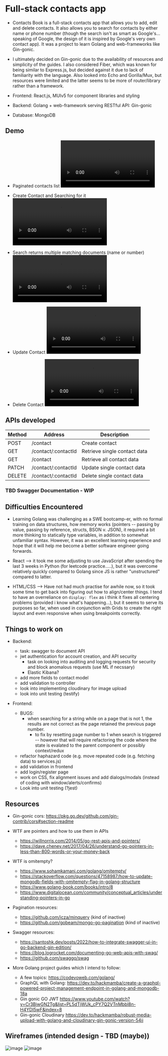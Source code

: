 # Full-stack contacts app

- Contacts Book is a full-stack contacts app that allows you to add, edit and delete contacts. It also allows you to search for contacts by either name or phone number (though the search isn't as smart as Google's... speaking of Google, the design of it is inspired by Google's very own contact app). It was a project to learn Golang and web-frameworks like Gin-gonic.

- I ultimately decided on Gin-gonic due to the availability of resources and simplicity of the guides. I also considered Fiber, which was known for being similar to Express.js, but decided against it due to lack of familiarity with the language. Also looked into Echo and Gorilla/Mux, but resources were limited and the latter seems to be more of router/library rather than a framework.

- Frontend: React.js, MUIv5 for component libraries and styling
- Backend: Golang + web-framework serving RESTful API: Gin-gonic
- Database: MongoDB

## Demo

- Paginated contacts list
  <video src="https://user-images.githubusercontent.com/16322250/189772771-b10d9059-f86f-4cd9-97c9-c196942eded5.mov" autoplay loop controls="controls" style="max-width: 730px;">
  </video>

- Create Contact and Searching for it
  <video src="https://user-images.githubusercontent.com/16322250/189773217-1dd32541-b68b-4e40-8e96-f5d64685eb99.mov" autoplay loop controls="controls" style="max-width: 730px;">
  </video>

- Search returns multiple matching documents (name or number)
  <video src="https://user-images.githubusercontent.com/16322250/189773181-7f70d894-069b-4d29-8a8d-7f570567d25b.mov" autoplay loop controls="controls" style="max-width: 730px;">
  </video>

- Update Contact
  <video src="https://user-images.githubusercontent.com/16322250/189773496-9ea7392b-f060-40d0-810c-dc43e257a28a.mov" autoplay loop controls="controls" style="max-width: 730px;">
  </video>

- Delete Contact
  <video src="https://user-images.githubusercontent.com/16322250/189773659-b30de7c5-8485-4d33-bdce-fa472b93e785.mov" autoplay loop controls="controls" style="max-width: 730px;">
  </video>

## APIs developed

| Method | Address             | Description                  |
| ------ | ------------------- | ---------------------------- |
| POST   | /contact            | Create contact               |
| GET    | /contact/:contactId | Retrieve single contact data |
| GET    | /contact            | Retrieve all contact data    |
| PATCH  | /contact/:contactId | Update single contact data   |
| DELETE | /contact/:contactId | Delete single contact data   |

### TBD Swagger Documentation - WIP

## Difficulties Encountered

- Learning Golang was challenging as a SWE bootcamp-er, with no formal training on data structures, how memory works (pointers -- passing by value, passing by reference, structs, BSON v. JSON), it required a bit more thinking to statically type variables, in addition to somewhat unfamiliar syntax. However, it was an excellent learning experience and hope that it will help me become a better software engineer going forwards.

- React --> it took me some adjusting to use JavaScript after spending the last 3 weeks in Python (for leetcode practice.....), but it was overcome relatively quickly compared to Golang since JS is rather "unstructured" compared to latter.

- HTML/CSS --> Have not had much practise for awhile now, so it took some time to get back into figuring out how to align/center things. I tend to have an overreliance on `display: flex` as i think it fixes all centering problems (provided i know what's happening...), but it seems to serve its purposes so far, when used in conjunction with Grids to create the right layout and even responsive when using breakpoints correctly.

## Things to work on

- Backend:

  - task: swagger to document API
  - jwt authentication for account creation, and API security
    - task on looking into auditing and logging requests for security and block anomalous requests (use ML if necssary)
    - Elastic Kibana?
  - add more fields to contact model
  - add validation to controller
  - look into implementing cloudinary for image upload
  - look into unit testing (testify)

- Frontend:
  - BUGS:
    - when searching for a string while on a page that is not 1, the results are not correct as the page retained the previous page number.
      - to fix by resetting page number to 1 when search is triggered -- however that will require refactoring the code where the state is evalated to the parent component or possibly context/redux
  - refactor haphazard code (e.g. move repeated code (e.g. fetching data) to services.js)
  - add validation in frontend
  - add login/register page
  - work on CSS, fix alignment issues and add dialogs/modals (instead of coding with window/alerts/confirms)
  - Look into unit testing (?jest)

## Resources

- Gin-gonic cors: https://pkg.go.dev/github.com/gin-contrib/cors#section-readme

- WTF are pointers and how to use them in APIs

  - https://willnorris.com/2014/05/go-rest-apis-and-pointers/
  - https://dave.cheney.net/2017/04/26/understand-go-pointers-in-less-than-800-words-or-your-money-back

- WTF is omitempty?

  - https://www.sohamkamani.com/golang/omitempty/
  - https://stackoverflow.com/questions/47158987/how-to-update-mongodb-fields-with-omitempty-flag-in-golang-structure
  - https://www.golang-book.com/books/intro/8
  - https://www.digitalocean.com/community/conceptual_articles/understanding-pointers-in-go

- Pagination resources:

  - https://github.com/icza/minquery (kind of inactive)
  - https://github.com/gobeam/mongo-go-pagination (kind of inactive)

- Swagger resources:

  - https://santoshk.dev/posts/2022/how-to-integrate-swagger-ui-in-go-backend-gin-edition/
  - https://blog.logrocket.com/documenting-go-web-apis-with-swag/
  - https://github.com/swaggo/swag

- More Golang project guides which I intend to follow:
  - A few topics: https://codevoweb.com/golang/
  - GraphQL with Golang: https://dev.to/hackmamba/create-a-graphql-powered-project-management-endpoint-in-golang-and-mongodb-18a
  - Gin gonic GO JWT https://www.youtube.com/watch?v=Cr3BiwGN2Tg&list=PL5dTjWUk_cPY7Q2VTnMbbl8n-H4YDI5wF&index=8
  - Gin-gonic Cloudinary https://dev.to/hackmamba/robust-media-upload-with-golang-and-cloudinary-gin-gonic-version-54ii

## Wireframes (intended design - TBD (maybe))

![image](https://user-images.githubusercontent.com/16322250/189774221-1de561b9-44c9-46c6-a3d7-ffe4a4c91813.png)
![image](https://user-images.githubusercontent.com/16322250/189774240-a68012b3-cdf5-48ac-b9dd-a2afd62dfc19.png)
